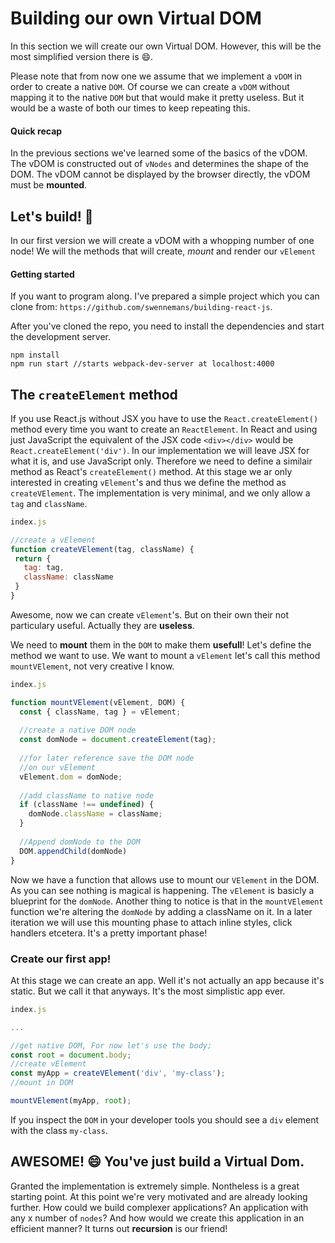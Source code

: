 # Building our own Virtual DOM

In this section we will create our own Virtual DOM. However, this will be the most 
simplified version there is :smile:. 

Please note that from now one we assume that we implement a `vDOM` in order to
create a native `DOM`. Of course we can create a `vDOM` without mapping it to the native `DOM`
but that would make it pretty useless. But it would be a waste of both our times to keep repeating
this. 

#### Quick recap

In the previous sections we've learned some of the basics of the vDOM. 
The vDOM is constructed out of `vNodes` and determines the shape of the DOM. The vDOM cannot be displayed by the browser directly, the vDOM must be **mounted**. 

## Let's build! :rocket:

In our first version we will create a vDOM with a whopping number of one node! 
We will the methods that will create, *mount* and render our `vElement`

#### Getting started
If you want to program along. I've prepared a simple project which 
you can clone from: `https://github.com/swennemans/building-react-js`. 

After you've cloned the repo, you need to install the dependencies
and start the development server. 

```
npm install
npm run start //starts webpack-dev-server at localhost:4000
```

## The `createElement` method

If you use React.js without JSX you have to use the `React.createElement()` method every time 
you want to create an `ReactElement`. 
In React and using just JavaScript the equivalent of the JSX code `<div></div>` would be 
`React.createElement('div')`. In our implementation we will leave JSX for what it is,
and use JavaScript only. Therefore we need to define a similair method as React's `createElement()` 
method. At this stage we ar only interested in creating `vElement`'s and thus 
we define the method as `createVElement`.  The implementation is very minimal, 
and we only allow a `tag` and `className`. 

```javascript
index.js

//create a vElement
function createVElement(tag, className) {
 return {
   tag: tag,
   className: className
 }
}
```
 
Awesome, now we can create `vElement`'s. But on their own their not particulary useful.
Actually they are **useless**. 

We need to **mount** them in the `DOM` to make them **usefull**! Let's define the method we want to use. We want to mount a `vElement` 
let's call this method `mountVElement`, not very creative I know.  

```javascript
index.js

function mountVElement(vElement, DOM) {
  const { className, tag } = vElement;
  
  //create a native DOM node
  const domNode = document.createElement(tag);
  
  //for later reference save the DOM node
  //on our vElement
  vElement.dom = domNode;
  
  //add className to native node
  if (className !== undefined) {
    domNode.className = className;
  }
  
  //Append domNode to the DOM
  DOM.appendChild(domNode)
}
```
 
Now we have a function that allows use to mount our `VElement` in the DOM. 
As you can see nothing is magical  is happening. The `vElement` is basicly a 
blueprint for the `domNode`. Another thing to notice is that in the 
`mountVElement` function we're altering the `domNode` by adding a className on it. In a later 
iteration we will use this mounting phase to attach inline styles, click handlers etcetera. It's a 
pretty important phase! 
 
### Create our first app!

At this stage we can create an app. Well it's not actually an app because it's static. But we
call it that anyways. It's the most simplistic app ever. 

```javascript
index.js

...

//get native DOM, For now let's use the body;
const root = document.body;
//create vElement
const myApp = createVElement('div', 'my-class');
//mount in DOM

mountVElement(myApp, root);

```
If you inspect the `DOM` in your developer tools you should see a `div` element with the class `my-class`. 

## AWESOME! :smile: You've just build a Virtual Dom. 

Granted the implementation is extremely simple. Nontheless is a great starting point. At this point
we're very motivated and are already looking further. How could we build complexer applications? An application
with any x number of `nodes`? And how would we create this application in an efficient manner? It turns out
**recursion** is our friend!

